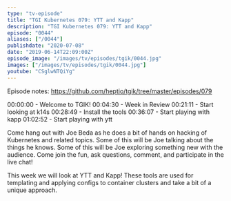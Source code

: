 ```yaml
---
type: "tv-episode"
title: "TGI Kubernetes 079: YTT and Kapp"
description: "TGI Kubernetes 079: YTT and Kapp"
episode: "0044"
aliases: ["/0044"]
publishdate: "2020-07-08"
date: "2019-06-14T22:09:00Z"
episode_image: "/images/tv/episodes/tgik/0044.jpg"
images: ["/images/tv/episodes/tgik/0044.jpg"]
youtube: "CSglwNTQiYg"
---
```


Episode notes: https://github.com/heptio/tgik/tree/master/episodes/079

00:00:00 - Welcome to TGIK!
00:04:30 - Week in Review
00:21:11 - Start looking at k14s
00:28:49 - Install the tools
00:36:07 - Start playing with kapp
01:02:52 - Start playing with ytt

Come hang out with Joe Beda as he does a bit of hands on hacking of Kubernetes and related topics. Some of this will be Joe talking about the things he knows. Some of this will be Joe exploring something new with the audience. Come join the fun, ask questions, comment, and participate in the live chat!

This week we will look at YTT and Kapp! These tools are used for templating and applying configs to container clusters and take a bit of a unique approach.
